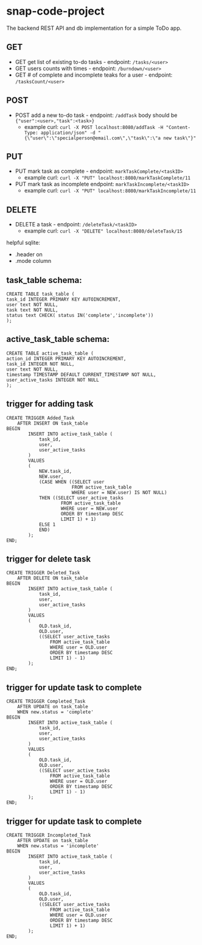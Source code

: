 # snap-code-project
The backend REST API and db implementation for a simple ToDo app.

## GET
* GET get list of existing to-do tasks - endpoint: `/tasks/<user>`
* GET users counts with times - endpoint: `/burndown/<user>`
* GET # of complete and incomplete teaks for a user - endpoint: `/tasksCount/<user>`

## POST
* POST add a new to-do task - endpoint: `/addTask` body should be `{"user":<user>,"task":<task>}` 
    * example curl: `curl -X POST localhost:8080/addTask -H "Content-Type: application/json" -d "{\"user\":\"specialperson@email.com\",\"task\":\"a new task\"}"`

## PUT
* PUT mark task as complete - endpoint: `markTaskComplete/<taskID>`
    * example curl: `curl -X "PUT" localhost:8080/markTaskComplete/11`
* PUT mark task as incomplete endpoint: `markTaskIncomplete/<taskID>`
    * example curl: `curl -X "PUT" localhost:8080/markTaskIncomplete/11`

## DELETE
* DELETE a task - endpoint: `/deleteTask/<taskID>`
    * example curl: `curl -X "DELETE" localhost:8080/deleteTask/15`


helpful sqlite:
* .header on
* .mode column

## task_table schema:
```
CREATE TABLE task_table (
task_id INTEGER PRIMARY KEY AUTOINCREMENT,
user text NOT NULL,
task text NOT NULL,
status text CHECK( status IN('complete','incomplete'))
);
```

## active_task_table schema:
```
CREATE TABLE active_task_table (
action_id INTEGER PRIMARY KEY AUTOINCREMENT,
task_id INTEGER NOT NULL,
user text NOT NULL,
timestamp TIMESTAMP DEFAULT CURRENT_TIMESTAMP NOT NULL,
user_active_tasks INTEGER NOT NULL
);
```

## trigger for adding task
```
CREATE TRIGGER Added_Task
    AFTER INSERT ON task_table
BEGIN
        INSERT INTO active_task_table (
            task_id,
            user,
            user_active_tasks
        )
        VALUES
        (
            NEW.task_id,
            NEW.user,
            (CASE WHEN ((SELECT user 
                        FROM active_task_table
                        WHERE user = NEW.user) IS NOT NULL)
            THEN ((SELECT user_active_tasks
                    FROM active_task_table
                    WHERE user = NEW.user
                    ORDER BY timestamp DESC
                    LIMIT 1) + 1)
            ELSE 1
            END)
        );
END;
```

## trigger for delete task
```
CREATE TRIGGER Deleted_Task
    AFTER DELETE ON task_table
BEGIN
        INSERT INTO active_task_table (
            task_id,
            user,
            user_active_tasks
        )
        VALUES
        (
            OLD.task_id,
            OLD.user,
            ((SELECT user_active_tasks
                FROM active_task_table
                WHERE user = OLD.user
                ORDER BY timestamp DESC
                LIMIT 1) - 1)
        );
END;
```

## trigger for update task to complete
```
CREATE TRIGGER Completed_Task
    AFTER UPDATE on task_table
    WHEN new.status = 'complete'
BEGIN
        INSERT INTO active_task_table (
            task_id,
            user,
            user_active_tasks
        )
        VALUES
        (
            OLD.task_id,
            OLD.user,
            ((SELECT user_active_tasks
                FROM active_task_table
                WHERE user = OLD.user
                ORDER BY timestamp DESC
                LIMIT 1) - 1)
        );
END;
```

## trigger for update task to complete
```
CREATE TRIGGER Incompleted_Task
    AFTER UPDATE on task_table
    WHEN new.status = 'incomplete'
BEGIN
        INSERT INTO active_task_table (
            task_id,
            user,
            user_active_tasks
        )
        VALUES
        (
            OLD.task_id,
            OLD.user,
            ((SELECT user_active_tasks
                FROM active_task_table
                WHERE user = OLD.user
                ORDER BY timestamp DESC
                LIMIT 1) + 1)
        );
END;
```